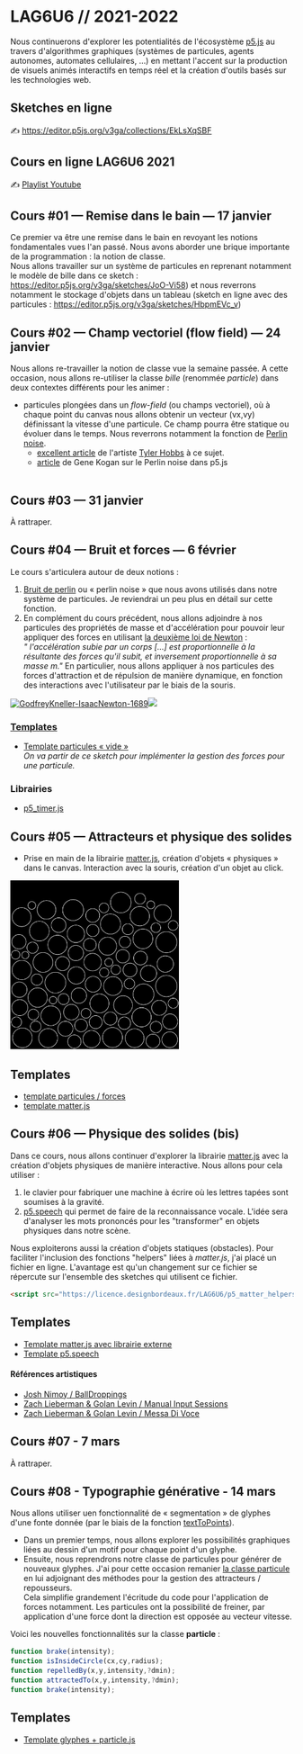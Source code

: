 
LAG6U6 // 2021-2022
====================================

Nous continuerons d'explorer les potentialités de l'écosystème [p5.js](https://p5js.org/) au travers d'algorithmes graphiques (systèmes de particules, agents autonomes, automates cellulaires, ...) en mettant l'accent sur la production de visuels animés interactifs en temps réel et la création d'outils basés sur les technologies web.

## Sketches en ligne
✍️ https://editor.p5js.org/v3ga/collections/EkLsXqSBF

## Cours en ligne LAG6U6 2021
✍️ [Playlist Youtube](https://www.youtube.com/playlist?list=PLSQ5mjdHDgdBh9itCsCRzZcHSpnHldDu3)

## Cours #01 — Remise dans le bain — 17 janvier 
Ce premier va être une remise dans le bain en revoyant les notions fondamentales vues l'an passé. Nous avons aborder une brique importante de la programmation : la notion de classe.<br /> Nous allons travailler sur un système de particules en reprenant notamment le modèle de bille dans ce sketch : https://editor.p5js.org/v3ga/sketches/JoO-Vi58) et nous reverrons notamment le stockage d'objets dans un tableau (sketch en ligne avec des particules : https://editor.p5js.org/v3ga/sketches/HbpmEVc_v)

## Cours #02 — Champ vectoriel (flow field) — 24 janvier
Nous allons re-travailler la notion de classe vue la semaine passée. A cette occasion, nous allons re-utiliser la classe *bille* (renommée *particle*) dans deux contextes différents pour les animer : 
* particules plongées dans un *flow-field* (ou champs vectoriel), où à chaque point du canvas nous allons obtenir un vecteur (vx,vy) définissant la vitesse d'une particule. Ce champ pourra être statique ou évoluer dans le temps. Nous reverrons notamment la fonction de [Perlin noise](https://p5js.org/reference/#/p5/noise).
  * [excellent article](https://tylerxhobbs.com/essays/2020/flow-fields) de l'artiste [Tyler Hobbs](https://tylerxhobbs.com/) à ce sujet.
  * [article](https://genekogan.com/code/p5js-perlin-noise/) de Gene Kogan sur le Perlin noise dans p5.js
  <br>
  
## Cours #03 — 31 janvier
À rattraper.

## Cours #04 — Bruit et forces — 6 février
Le cours s'articulera autour de deux notions : 
1. [Bruit de perlin](https://en.wikipedia.org/wiki/Perlin_noise) ou « perlin noise » que nous avons utilisés dans notre système de particules. Je reviendrai un peu plus en détail sur cette fonction.
2. En complément du cours précédent, nous allons adjoindre à nos particules des propriétés de masse et d'accélération pour pouvoir leur appliquer des forces en utilisant [la deuxième loi de Newton](https://fr.wikipedia.org/wiki/Lois_du_mouvement_de_Newton#Deuxi%C3%A8me_loi_de_Newton_ou_principe_fondamental_de_la_dynamique_de_translation) :<br>*" l'accélération subie par un corps [...] est proportionnelle à la résultante des forces qu'il subit, et inversement proportionnelle à sa masse m."*
En particulier, nous allons appliquer à nos particules des forces d'attraction et de répulsion de manière dynamique, en fonction des interactions avec l'utilisateur par le biais de la souris.

<a title="After Godfrey Kneller
, Public domain, via Wikimedia Commons" href="https://commons.wikimedia.org/wiki/File:GodfreyKneller-IsaacNewton-1689.jpg"><img height="300" alt="GodfreyKneller-IsaacNewton-1689" src="https://upload.wikimedia.org/wikipedia/commons/3/39/GodfreyKneller-IsaacNewton-1689.jpg"></a><img height="300" src="https://upload.wikimedia.org/wikipedia/commons/5/5d/Newtons_laws_in_latin.jpg"><a href="https://editor.p5js.org/v3ga/sketches/rlFXZoYtQ">
 
 ### Templates
* [Template particules « vide »](https://editor.p5js.org/v3ga/sketches/eawS57yxV)<br />*On va partir de ce sketch pour implémenter la gestion des forces pour une particule.*
 
 ### Librairies 
* [p5_timer.js](https://licence.designbordeaux.fr/LAG6U6/p5_timer.js)
 
 ## Cours #05 — Attracteurs et physique des solides
 * Prise en main de la librairie [matter.js](https://brm.io/matter-js/), création d'objets « physiques » dans le canvas. Interaction avec la souris, création d'un objet au click. 
 
 <a href="https://editor.p5js.org/v3ga/sketches/BkpiCy2zD"><img src="LAG6U6_2022_cours05_matter_js_circles.png" width="300"/></a> 
 
 ## Templates
 * [template particules / forces](https://editor.p5js.org/v3ga/sketches/oVlvksaf2)
 * [template matter.js](https://editor.p5js.org/v3ga/sketches/uzgKRF2ld)
 
 
 ## Cours #06 — Physique des solides (bis)
Dans ce cours, nous allons continuer d'explorer la librairie [matter.js](https://brm.io/matter-js/) avec la création d'objets physiques de manière interactive. 
Nous allons pour cela utiliser : 
1. le clavier pour fabriquer une machine à écrire où les lettres tapées sont soumises à la gravité.  
2. [p5.speech](https://idmnyu.github.io/p5.js-speech/) qui permet de faire de la reconnaissance vocale. L'idée sera d'analyser les mots prononcés pour les "transformer" en objets physiques dans notre scène.

Nous exploiterons aussi la création d'objets statiques (obstacles).
Pour faciliter l'inclusion des fonctions "helpers" liées à *matter.js*, j'ai placé un fichier en ligne. L'avantage est qu'un changement sur ce fichier se répercute sur l'ensemble des sketches qui utilisent ce fichier.

```html
<script src="https://licence.designbordeaux.fr/LAG6U6/p5_matter_helpers.js"></script>
```
 
## Templates
* [Template matter.js avec librairie externe](https://editor.p5js.org/v3ga/sketches/C-vgMAQkt) 
* [Template p5.speech](https://editor.p5js.org/v3ga/sketches/imv9uc9Ci) 

#### Références artistiques
* [Josh Nimoy / BallDroppings](https://experiments.withgoogle.com/balldroppings)
* [Zach Lieberman & Golan Levin / Manual Input Sessions](https://vimeo.com/22518283)
* [Zach Lieberman & Golan Levin / Messa Di Voce](https://www.youtube.com/watch?v=STRMcmj-gHc)

 ## Cours #07 - 7 mars
 À rattraper.
 
 ## Cours #08 - Typographie générative - 14 mars 
Nous allons utiliser uen fonctionnalité de « segmentation » de glyphes d'une fonte donnée (par le biais de la fonction [textToPoints](https://p5js.org/reference/#/p5.Font/textToPoints)). 
* Dans un premier temps, nous allons explorer les possibilités graphiques liées au dessin d'un motif pour chaque point d'un glyphe. 
* Ensuite, nous reprendrons notre classe de particules pour générer de nouveaux glyphes. J'ai pour cette occasion remanier [la classe particule](https://licence.designbordeaux.fr/LAG6U6/p5_particle.js) en lui adjoignant des méthodes pour la gestion des attracteurs / repousseurs.<br />Cela simplifie grandement l'écritude du code pour l'application de forces notamment. Les particules ont la possibilité de freiner, par application d'une force dont la direction est opposée au vecteur vitesse.

Voici les nouvelles fonctionnalités sur la classe **particle** : 
```js
function brake(intensity);
function isInsideCircle(cx,cy,radius);
function repelledBy(x,y,intensity,?dmin);
function attractedTo(x,y,intensity,?dmin);
function brake(intensity);
````
 
 ## Templates
* [Template glyphes + particle.js](https://editor.p5js.org/v3ga/sketches/qdIi_X3Oq) 

 
